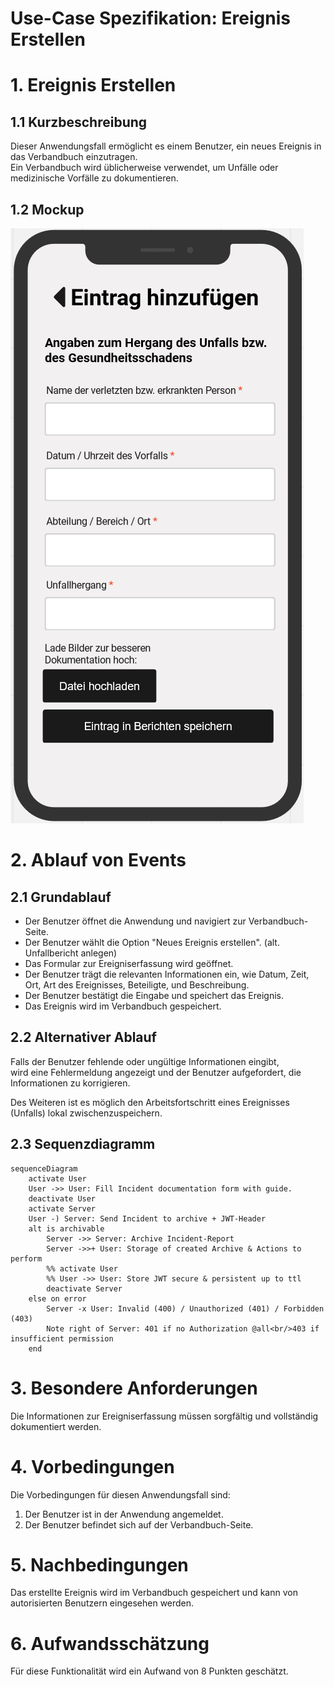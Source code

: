 # Use-Case Spezifikation: Ereignis Erstellen

# 1. Ereignis Erstellen

## 1.1 Kurzbeschreibung
Dieser Anwendungsfall ermöglicht es einem Benutzer, ein neues Ereignis in das Verbandbuch einzutragen.  
Ein Verbandbuch wird üblicherweise verwendet, um Unfälle oder medizinische Vorfälle zu dokumentieren.

## 1.2 Mockup
![Ereignis Erstellen](./mockups/UC4_Ereignis_Erstellen.png)

# 2. Ablauf von Events

## 2.1 Grundablauf
- Der Benutzer öffnet die Anwendung und navigiert zur Verbandbuch-Seite.
- Der Benutzer wählt die Option "Neues Ereignis erstellen". (alt. Unfallbericht anlegen)
- Das Formular zur Ereigniserfassung wird geöffnet.
- Der Benutzer trägt die relevanten Informationen ein, wie Datum, Zeit, Ort, Art des Ereignisses, Beteiligte, und Beschreibung.
- Der Benutzer bestätigt die Eingabe und speichert das Ereignis.
- Das Ereignis wird im Verbandbuch gespeichert.

## 2.2 Alternativer Ablauf
Falls der Benutzer fehlende oder ungültige Informationen eingibt,  
wird eine Fehlermeldung angezeigt und der Benutzer aufgefordert, die Informationen zu korrigieren.  

Des Weiteren ist es möglich den Arbeitsfortschritt eines Ereignisses (Unfalls) lokal zwischenzuspeichern.

## 2.3 Sequenzdiagramm

```mermaid
sequenceDiagram
    activate User
    User ->> User: Fill Incident documentation form with guide.
    deactivate User
    activate Server
    User -) Server: Send Incident to archive + JWT-Header
    alt is archivable
        Server ->> Server: Archive Incident-Report 
        Server ->>+ User: Storage of created Archive & Actions to perform
        %% activate User
        %% User ->> User: Store JWT secure & persistent up to ttl
        deactivate Server
    else on error
        Server -x User: Invalid (400) / Unauthorized (401) / Forbidden (403)
        Note right of Server: 401 if no Authorization @all<br/>403 if insufficient permission
    end
```

# 3. Besondere Anforderungen
Die Informationen zur Ereigniserfassung müssen sorgfältig und vollständig dokumentiert werden.

# 4. Vorbedingungen
Die Vorbedingungen für diesen Anwendungsfall sind:
1. Der Benutzer ist in der Anwendung angemeldet.
2. Der Benutzer befindet sich auf der Verbandbuch-Seite.

# 5. Nachbedingungen
Das erstellte Ereignis wird im Verbandbuch gespeichert und kann von autorisierten Benutzern eingesehen werden.

# 6. Aufwandsschätzung
Für diese Funktionalität wird ein Aufwand von 8 Punkten geschätzt.
